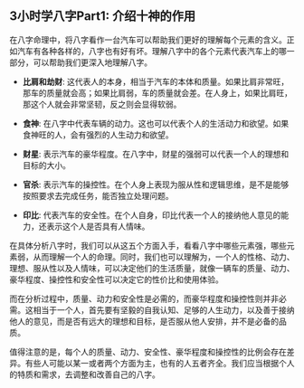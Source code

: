 ## 3小时学八字Part1: 介绍十神的作用

在八字命理中，将八字看作一台汽车可以帮助我们更好的理解每个元素的含义。正如汽车有各种各样的，八字也有好有坏。理解八字中的各个元素代表汽车上的哪一部分，可以帮助我们更深入地理解八字。

- **比肩和劫财**: 这代表人的本身，相当于汽车的本体和质量。如果比肩非常旺，那车的质量就会高；如果比肩弱，车的质量就会差。在人身上，如果比肩旺，那这个人就会非常坚韧，反之则会显得软弱。

- **食神**: 在八字中代表车辆的动力。这也可以代表个人的生活动力和欲望。如果食神旺的人，会有强烈的人生动力和欲望。

- **财星**: 表示汽车的豪华程度。在八字中，财星的强弱可以代表一个人的理想和目标的大小。

- **官杀**: 表示汽车的操控性。在个人身上表现为服从性和逻辑思维，是不是能够按照要求去完成任务，能否独立处理问题。

- **印比**: 代表汽车的安全性。在个人自身，印比代表一个人的接纳他人意见的能力，还表示这个人是否具有人情味。

在具体分析八字时，我们可以从这五个方面入手，看看八字中哪些元素强，哪些元素弱，从而理解一个人的命理。同时，我们也可以理解为，一个人的性格、动力、理想、服从性以及人情味，可以决定他们的生活质量，就像一辆车的质量、动力、豪华程度、操控性和安全性可以决定它的性价比和使用体验。 

而在分析过程中，质量、动力和安全性是必需的，而豪华程度和操控性则并非必需。这相当于一个人，首先要有坚毅的自我认知、足够的人生动力，以及善于接纳他人的意见，而是否有远大的理想和目标，是否服从他人安排，并不是必备的品质。

值得注意的是，每个人的质量、动力、安全性、豪华程度和操控性的比例会存在差异。有些人可能以某一或者两个方面为主，也有的人五者齐全。我们应当根据个人的特质和需求，去调整和改善自己的八字。